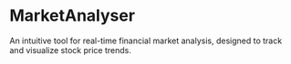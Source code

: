 # MarketAnalyser
An intuitive tool for real-time financial market analysis, designed to track and visualize stock price trends.
